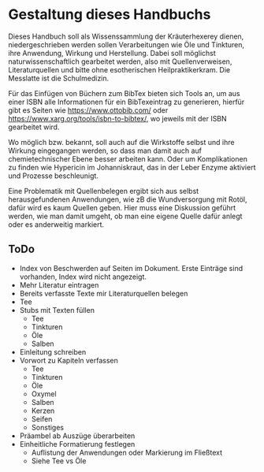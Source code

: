 # Gestaltung dieses Handbuchs

Dieses Handbuch soll als Wissenssammlung der Kräuterhexerey dienen, niedergeschrieben werden sollen Verarbeitungen wie Öle und Tinkturen, ihre Anwendung, Wirkung und Herstellung. Dabei soll möglichst naturwissenschaftlich gearbeitet werden, also mit Quellenverweisen, Literaturquellen und bitte ohne esotherischen Heilpraktikerkram. Die Messlatte ist die Schulmedizin.  

Für das Einfügen von Büchern zum BibTex bieten sich Tools an, um aus einer ISBN alle Informationen für ein BibTexeintrag zu generieren, hierfür gibt es Seiten wie <https://www.ottobib.com/> oder <https://www.xarg.org/tools/isbn-to-bibtex/>, wo jeweils mit der ISBN gearbeitet wird.  

Wo möglich bzw. bekannt, soll auch auf die Wirkstoffe selbst und ihre Wirkung eingegangen werden, so dass man damit auch auf chemietechnischer Ebene besser arbeiten kann. Oder um Komplikationen zu finden wie Hypericin im Johanniskraut, das in der Leber Enzyme aktiviert und Prozesse beschleunigt.  

Eine Problematik mit Quellenbelegen ergibt sich aus selbst herausgefundenen Anwendungen, wie zB die Wundversorgung mit Rotöl, dafür wird es kaum Quellen geben. Hier muss eine Diskussion geführt werden, wie man damit umgeht, ob man eine eigene Quelle dafür anlegt oder es anderweitig markiert.

## ToDo

- Index von Beschwerden auf Seiten im Dokument. Erste Einträge sind vorhanden, Index wird nicht angezeigt.
- Mehr Literatur eintragen
- Bereits verfasste Texte mir Literaturquellen belegen
- Tee
- Stubs mit Texten füllen
	- Tee
	- Tinkturen
	- Öle
	- Salben
- Einleitung schreiben
- Vorwort zu Kapiteln verfassen
	- Tee
	- Tinkturen
	- Öle
	- Oxymel
	- Salben
	- Kerzen
	- Seifen
	- Sonstiges
- Präambel ab Auszüge überarbeiten
- Einheitliche Formatierung festlegen
	- Auflistung der Anwendungen oder Markierung im Fließtext
	- Siehe Tee vs Öle